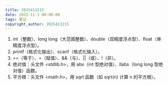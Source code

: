 ```yaml
---
title: 2025413215
date: 2025-11-1 00:00:00
tags: 笔记
copyright_author: 2025413215
---
```



1. int（整数）、long long（大范围整数）、double（双精度浮点型）、float（单精度浮点型）。
2. printf（格式化输出）、scanf（格式化输入）。
3. ==（等于）、=（赋值）、&&（与）、||（或）、!（非）。
4. 绝对值：头文件 <stdlib.h>，用 abs（int 型绝对值）、llabs（long long 型绝对值）函数。
5. 平方根：头文件 <math.h>，用 sqrt 函数（如 sqrt(n) 计算 n 的平方根）。